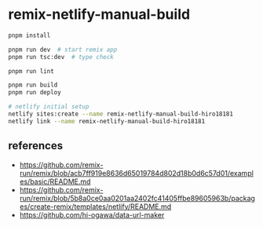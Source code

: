# remix-netlify-manual-build

```sh
pnpm install

pnpm run dev  # start remix app
pnpm run tsc:dev  # type check

pnpm run lint

pnpm run build
pnpm run deploy

# netlify initial setup
netlify sites:create --name remix-netlify-manual-build-hiro18181
netlify link --name remix-netlify-manual-build-hiro18181
```

## references

- https://github.com/remix-run/remix/blob/acb7ff919e8636d65019784d802d18b0d6c57d01/examples/basic/README.md
- https://github.com/remix-run/remix/blob/5b8a0ce0aa0201aa2402fc41405ffbe89605963b/packages/create-remix/templates/netlify/README.md
- https://github.com/hi-ogawa/data-url-maker

